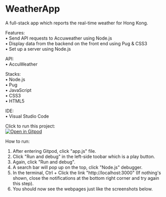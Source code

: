 # WeatherApp
 A full-stack app which reports the real-time weather for Hong Kong.

Features: <br>
• Send API requests to Accuweather using Node.js <br>
• Display data from the backend on the front end using Pug & CSS3 <br>
• Set up a server using Node.js

API: <br>
 • AccuWeather

Stacks: <br>
 • Node.js <br>
 • Pug <br>
 • JavaScript <br>
 • CSS3 <br>
 • HTML5 <br>

IDE: <br>
 • Visual Studio Code 

Click to run this project: <br>
[![Open in Gitpod](https://gitpod.io/button/open-in-gitpod.svg)](https://gitpod.io/#https://github.com/harmonypang/WeatherApp)

How to run: <br>
1. After entering Gitpod, click "app.js" file. <br>
2. Click "Run and debug" in the left-side toobar which is a play button. <br>
3. Again, click "Run and debug". <br>
4. A search bar will pop up on the top, click "Node.js" debugger. <br>
5. In the terminal, Ctrl + Click the link "http://localhost:3000" (If nothing's shown, close the notifications at the bottom right corner and try again this step). <br>
6. You should now see the webpages just like the screenshots below.


